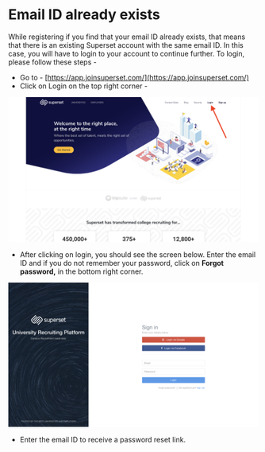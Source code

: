 # Email ID already exists

While registering if you find that your email ID already exists, that means that there is an existing Superset account with the same email ID. In this case, you will have to login to your account to continue further. To login, please follow these steps - 

* Go to - [https://app.joinsuperset.com/](https://app.joinsuperset.com/) 
* Click on Login on the top right corner -

![](../../.gitbook/assets/image%20%289%29.png)

* After clicking on login, you should see the screen below. Enter the email ID and if you do not remember your password, click on **Forgot password,** in the bottom right corner.

![](../../.gitbook/assets/image%20%282%29.png)

* Enter the email ID to receive a password reset link.



